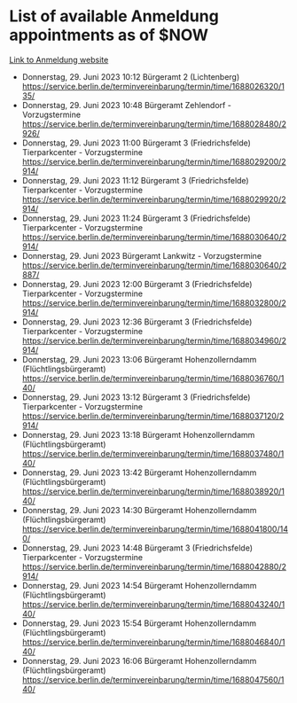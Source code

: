 # List of available Anmeldung appointments as of $NOW
[Link to Anmeldung website](https://service.berlin.de/terminvereinbarung/termin/tag.php?termin=1&anliegen[]=120686&dienstleisterlist=122210,122217,327316,122219,327312,122227,327314,122231,327346,122243,327348,122254,122252,329742,122260,329745,122262,329748,122271,327278,122273,327274,122277,327276,330436,122280,327294,122282,327290,122284,327292,122291,327270,122285,327266,122286,327264,122296,327268,150230,329760,122297,327286,122294,327284,122312,329763,122314,329775,122304,327330,122311,327334,122309,327332,317869,122281,327352,122279,329772,122283,122276,327324,122274,327326,122267,329766,122246,327318,122251,327320,122257,327322,122208,327298,122226,327300&herkunft=http%3A%2F%2Fservice.berlin.de%2Fdienstleistung%2F120686%2F)
- Donnerstag, 29. Juni 2023 10:12 Bürgeramt 2 (Lichtenberg) https://service.berlin.de/terminvereinbarung/termin/time/1688026320/135/
- Donnerstag, 29. Juni 2023 10:48 Bürgeramt Zehlendorf - Vorzugstermine https://service.berlin.de/terminvereinbarung/termin/time/1688028480/2926/
- Donnerstag, 29. Juni 2023 11:00 Bürgeramt 3 (Friedrichsfelde) Tierparkcenter - Vorzugstermine https://service.berlin.de/terminvereinbarung/termin/time/1688029200/2914/
- Donnerstag, 29. Juni 2023 11:12 Bürgeramt 3 (Friedrichsfelde) Tierparkcenter - Vorzugstermine https://service.berlin.de/terminvereinbarung/termin/time/1688029920/2914/
- Donnerstag, 29. Juni 2023 11:24 Bürgeramt 3 (Friedrichsfelde) Tierparkcenter - Vorzugstermine https://service.berlin.de/terminvereinbarung/termin/time/1688030640/2914/
- Donnerstag, 29. Juni 2023  Bürgeramt Lankwitz - Vorzugstermine https://service.berlin.de/terminvereinbarung/termin/time/1688030640/2887/
- Donnerstag, 29. Juni 2023 12:00 Bürgeramt 3 (Friedrichsfelde) Tierparkcenter - Vorzugstermine https://service.berlin.de/terminvereinbarung/termin/time/1688032800/2914/
- Donnerstag, 29. Juni 2023 12:36 Bürgeramt 3 (Friedrichsfelde) Tierparkcenter - Vorzugstermine https://service.berlin.de/terminvereinbarung/termin/time/1688034960/2914/
- Donnerstag, 29. Juni 2023 13:06 Bürgeramt Hohenzollerndamm (Flüchtlingsbürgeramt) https://service.berlin.de/terminvereinbarung/termin/time/1688036760/140/
- Donnerstag, 29. Juni 2023 13:12 Bürgeramt 3 (Friedrichsfelde) Tierparkcenter - Vorzugstermine https://service.berlin.de/terminvereinbarung/termin/time/1688037120/2914/
- Donnerstag, 29. Juni 2023 13:18 Bürgeramt Hohenzollerndamm (Flüchtlingsbürgeramt) https://service.berlin.de/terminvereinbarung/termin/time/1688037480/140/
- Donnerstag, 29. Juni 2023 13:42 Bürgeramt Hohenzollerndamm (Flüchtlingsbürgeramt) https://service.berlin.de/terminvereinbarung/termin/time/1688038920/140/
- Donnerstag, 29. Juni 2023 14:30 Bürgeramt Hohenzollerndamm (Flüchtlingsbürgeramt) https://service.berlin.de/terminvereinbarung/termin/time/1688041800/140/
- Donnerstag, 29. Juni 2023 14:48 Bürgeramt 3 (Friedrichsfelde) Tierparkcenter - Vorzugstermine https://service.berlin.de/terminvereinbarung/termin/time/1688042880/2914/
- Donnerstag, 29. Juni 2023 14:54 Bürgeramt Hohenzollerndamm (Flüchtlingsbürgeramt) https://service.berlin.de/terminvereinbarung/termin/time/1688043240/140/
- Donnerstag, 29. Juni 2023 15:54 Bürgeramt Hohenzollerndamm (Flüchtlingsbürgeramt) https://service.berlin.de/terminvereinbarung/termin/time/1688046840/140/
- Donnerstag, 29. Juni 2023 16:06 Bürgeramt Hohenzollerndamm (Flüchtlingsbürgeramt) https://service.berlin.de/terminvereinbarung/termin/time/1688047560/140/
